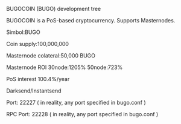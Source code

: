 BUGOCOIN (BUGO) development tree 

BUGOCOIN is a PoS-based cryptocurrency. Supports Masternodes.

Simbol:BUGO

Coin supply:100,000,000

Masternode colateral:50,000 BUGO

Masternode ROI 30node:1205%  50node:723%

PoS interest 100.4%/year

Darksend/Instantsend

Port: 22227 ( in reality, any port specified in bugo.conf )

RPC Port: 22228 ( in reality, any port specified in bugo.conf )

